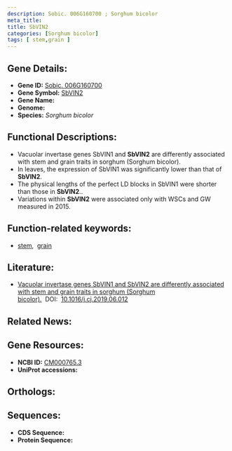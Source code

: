 ```yaml
---
description: Sobic. 006G160700 ; Sorghum bicolor
meta_title:
title: SbVIN2
categories: [Sorghum bicolor]
tags: [ stem,grain ]
---
```


## Gene Details:
- **Gene ID:** [Sobic. 006G160700]()
- **Gene Symbol:** <u>SbVIN2</u>
- **Gene Name:** 
- **Genome:** 
- **Species:** *Sorghum bicolor*

## Functional Descriptions:
   - Vacuolar invertase genes SbVIN1 and **SbVIN2** are differently associated with stem and grain traits in sorghum (Sorghum bicolor).
   - In leaves, the expression of SbVIN1 was significantly lower than that of **SbVIN2**.
   - The physical lengths of the perfect LD blocks in SbVIN1 were shorter than those in **SbVIN2**..
   - Variations within **SbVIN2** were associated only with WSCs and GW measured in 2015.

## Function-related keywords:
   - [stem](/tags/stem/),&nbsp;&nbsp;[grain](/tags/grain/)

## Literature:
   - [Vacuolar invertase genes SbVIN1 and SbVIN2 are differently associated with stem and grain traits in sorghum (Sorghum bicolor).](https://www.doi.org/10.1016/j.cj.2019.06.012)&nbsp;&nbsp;DOI:&nbsp;&nbsp;[10.1016/j.cj.2019.06.012](https://www.doi.org/10.1016/j.cj.2019.06.012)

## Related News:

## Gene Resources:
- **NCBI ID:**  [CM000765.3 ](https://www.ncbi.nlm.nih.gov/search/all/?term=CM000765.3 )
- **UniProt accessions:**  [](https://www.uniprot.org/uniprotkb//entry)

## Orthologs:

## Sequences:
- **CDS Sequence:**
- **Protein Sequence:**
